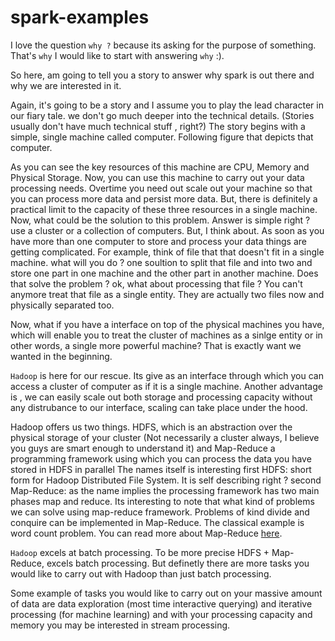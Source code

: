 # spark-examples

I love the question `why ?` because its asking for the purpose of something.
That's `why` I would like to start with answering `why` :). 

So here, am going to tell you a story to answer why spark is out there and why we are interested in it. 

Again, it's going to be a story and I assume you to play the lead character in our fiary tale. we don't go much deeper 
into the technical details. (Stories usually don't have much technical stuff , right?)
 The story begins with a simple, single machine called computer. Following figure that depicts that computer.
 
 
 
 As you can see the key resources of this machine are CPU, Memory and Physical Storage. Now, you can use this machine to 
 carry out your data processing needs. Overtime you need out scale out your machine so that you can process more data and 
 persist more data. But, there is definitely a practical limit to the capacity of these three resources in a single 
 machine. Now, what could be the solution to this problem. Answer is simple right ? use a cluster or a collection of computers.
 But, I think about. As soon as you have more than one computer to store and process your data things are getting 
 complicated. For example, think  of file that that doesn't fit in a single machine. what will you do ? one soultion
 to split that file and into two and store one part in one machine and the other part in another machine. Does that solve
 the problem ? ok, what about processing that file ? You can't anymore treat that file as a single entity. They are 
 actually two files now and physically separated too. 
 
 Now, what if you have a interface on top of the physical machines you have, which will enable you to treat the cluster 
 of machines as a sinlge entity or in other words, a single more powerful machine? That is exactly want we wanted in the 
 beginning. 
 
 `Hadoop` is here for our rescue. Its give as an interface through which you can access a cluster of computer as if it is 
 a single machine. Another advantage is , we can easily scale out both storage and processing capacity without any 
 distrubance to our interface, scaling can take place under the hood. 
 
 Hadoop offers us two things. HDFS, which is an abstraction over the physical storage of your cluster (Not necessarily 
 a cluster always, I believe you guys are smart enough to understand it) and Map-Reduce a programming framework using which 
 you can process the data you have stored in HDFS in parallel The names itself is interesting  first HDFS: short 
 form for Hadoop Distributed File System. It is self describing right ? second Map-Reduce: as the name implies the processing 
 framework has two main phases map and reduce. Its interesting to note that what kind of problems we can solve using map-reduce 
 framework. Problems of kind divide and conquire can be implemented in Map-Reduce. The classical example is word count problem.
 You can read more about Map-Reduce [here](https://en.wikipedia.org/wiki/MapReduce).
 
`Hadoop` excels at batch processing. To be more precise HDFS + Map-Reduce, excels batch processing. But definetly there are more 
tasks you would like to carry out with Hadoop than just batch processing.
 
Some example of tasks you would like to carry out on your massive amount of data are data exploration (most time interactive querying) and 
iterative processing (for machine learning) and with your processing capacity and memory you may be interested in stream processing.

